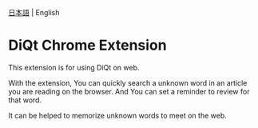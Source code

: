  [日本語](./README.md) | English

# DiQt Chrome Extension

This extension is for using DiQt on web.

With the extension, You can quickly search a unknown word in an article you are reading on the browser.
And You can set a reminder to review for that word.

It can be helped to memorize unknown words to meet on the web.
